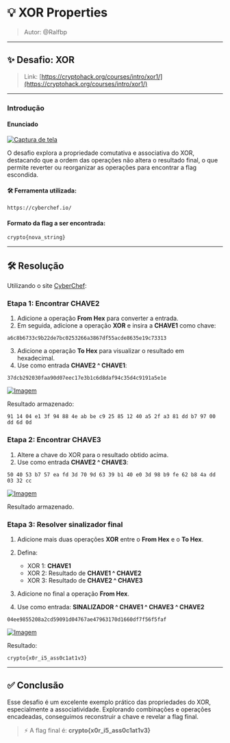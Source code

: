 # 💡 XOR Properties

> Autor: @Ralfbp

---

## ✨ Desafio: XOR

> Link: [https://cryptohack.org/courses/intro/xor1/](https://cryptohack.org/courses/intro/xor1/)

---

### Introdução

#### Enunciado

[![Captura de tela](https://i.postimg.cc/fy81ngrk/Captura-de-tela-2025-06-05-192014.png)](https://postimg.cc/fS08Y5Zh)

O desafio explora a propriedade comutativa e associativa do XOR, destacando que a ordem das operações não altera o resultado final, o que permite reverter ou reorganizar as operações para encontrar a flag escondida.

#### 🛠️ Ferramenta utilizada:

```
https://cyberchef.io/
```

#### Formato da flag a ser encontrada:

```
crypto{nova_string}
```

---

## 🛠️ Resolução

Utilizando o site [CyberChef](https://cyberchef.io):

### Etapa 1: Encontrar CHAVE2

1. Adicione a operação **From Hex** para converter a entrada.
2. Em seguida, adicione a operação **XOR** e insira a **CHAVE1** como chave:

```
a6c8b6733c9b22de7bc0253266a3867df55acde8635e19c73313
```

3. Adicione a operação **To Hex** para visualizar o resultado em hexadecimal.
4. Use como entrada **CHAVE2 ^ CHAVE1**:

```
37dcb292030faa90d07eec17e3b1c6d8daf94c35d4c9191a5e1e
```

[![Imagem](https://i.postimg.cc/MGnJYxXH/Captura-de-tela-2025-06-05-193029.png)](https://postimg.cc/sBCLVkYC)

Resultado armazenado:

```
91 14 04 e1 3f 94 88 4e ab be c9 25 85 12 40 a5 2f a3 81 dd b7 97 00 dd 6d 0d
```

### Etapa 2: Encontrar CHAVE3

1. Altere a chave do XOR para o resultado obtido acima.
2. Use como entrada **CHAVE2 ^ CHAVE3**:

```
50 40 53 b7 57 ea fd 3d 70 9d 63 39 b1 40 e0 3d 98 b9 fe 62 b8 4a dd 03 32 cc
```

[![Imagem](https://i.postimg.cc/jSpDVRmw/Captura-de-tela-2025-06-05-193603.png)](https://postimg.cc/dh9srcqw)

Resultado armazenado.

### Etapa 3: Resolver sinalizador final

1. Adicione mais duas operações **XOR** entre o **From Hex** e o **To Hex**.

2. Defina:

   * XOR 1: **CHAVE1**
   * XOR 2: Resultado de **CHAVE1 ^ CHAVE2**
   * XOR 3: Resultado de **CHAVE2 ^ CHAVE3**

3. Adicione no final a operação **From Hex**.

4. Use como entrada: **SINALIZADOR ^ CHAVE1 ^ CHAVE3 ^ CHAVE2**

```
04ee9855208a2cd59091d04767ae47963170d1660df7f56f5faf
```

[![Imagem](https://i.postimg.cc/MpcZ5gss/Captura-de-tela-2025-06-05-194401.png)](https://postimg.cc/K12yvphL)

Resultado:

```
crypto{x0r_i5_ass0c1at1v3}
```

---

## ✅ Conclusão

Esse desafio é um excelente exemplo prático das propriedades do XOR, especialmente a associatividade. Explorando combinações e operações encadeadas, conseguimos reconstruir a chave e revelar a flag final.

> ⚡ A flag final é: **crypto{x0r\_i5\_ass0c1at1v3}**
